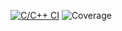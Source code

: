 [![C/C++ CI](https://github.com/PolkovnikovaDarya/studentsDataBase/actions/workflows/ci.yml/badge.svg)](https://github.com/PolkovnikovaDarya/studentsDataBase/actions/workflows/ci.yml)
![Coverage](https://img.shields.io/endpoint?url=https://gist.githubusercontent.com/PolkovnikovaDarya/2f72d6abc477fab4f39acd2fced7642d/coverage.json)
